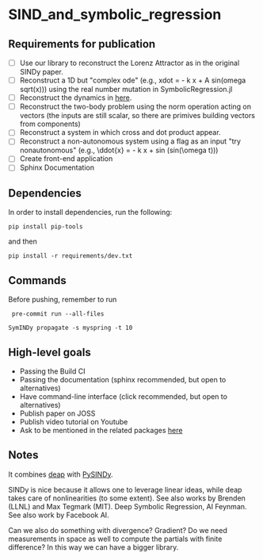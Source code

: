 # SIND_and_symbolic_regression

## Requirements for publication

- [ ] Use our library to reconstruct the Lorenz Attractor as in the original SINDy paper.
- [ ] Reconstruct a 1D but "complex ode" (e.g., xdot = - k x + A sin(omega sqrt(x))) using the real number mutation in SymbolicRegression.jl
- [ ] Reconstruct the dynamics in [here](https://www.researchgate.net/publication/344475621_Orbital_Anomaly_Reconstruction_Using_Deep_Symbolic_Regression?_sg%5B0%5D=0wBU1i2FuNFv7GrI5tBwlNlsXa1lTJSK3rr_wah32-TZA0DthKdFWvdgDnhpa4j9zw4oxvvYCXRlm-dut4Ex33DScJfQ7oLG-5lmh-vk.qBVh3aGjqIRH7w-Nv8p7oDqT05hMsVnx7MgIomyCJsV_xdfT0YrIb-Tjm2I3-AnyS49FuI-t7qR0m5asIPW71g).
- [ ] Reconstruct the two-body problem using the norm operation acting on vectors (the inputs are still scalar, so there are primives building vectors from components)
- [ ] Reconstruct a system in which cross and dot product appear.
- [ ] Reconstruct a non-autonomous system using a flag as an input "try nonautonomous" (e.g., \ddot{x} = - k x + sin (sin(\omega t)))
- [ ] Create front-end application
- [ ] Sphinx Documentation

## Dependencies

In order to install dependencies, run the following:

```commandline
pip install pip-tools
```

and then

```commandline
pip install -r requirements/dev.txt
```

## Commands
Before pushing, remember to run
```commandline
 pre-commit run --all-files
```

```commandline
SymINDy propagate -s myspring -t 10
```

## High-level goals

- Passing the Build CI
- Passing the documentation (sphinx recommended, but open to alternatives)
- Have command-line interface (click recommended, but open to alternatives)
- Publish paper on JOSS
- Publish video tutorial on Youtube
- Ask to be mentioned in the related packages [here](https://github.com/dynamicslab/pysindy)

## Notes

It combines [deap](https://deap.readthedocs.io/en/master/) with [PySINDy](https://pysindy.readthedocs.io/en/latest/).

SINDy is nice because it allows one to leverage linear ideas, while deap takes care of nonlinearities (to some extent).
See also works by Brenden (LLNL) and Max Tegmark (MIT). Deep Symbolic Regression, AI Feynman.
See also work by Facebook AI.

Can we also do something with divergence? Gradient? Do we need measurements in space as well to compute the partials with finite difference? In this way we can have a bigger library.
